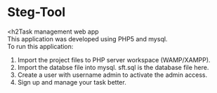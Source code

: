 Steg-Tool
=========

<h2Task management web app</h2> <br>
This application was developed using PHP5 and mysql.<br>
To run this application:<br>
1)  Import the project files to PHP server workspace (WAMP/XAMPP).<br>
2)  Import the databse file into mysql. sft.sql is the database file here.<br>
3)  Create a user with username admin to activate the admin access.<br>
4)  Sign up and manage your task better.<br>
